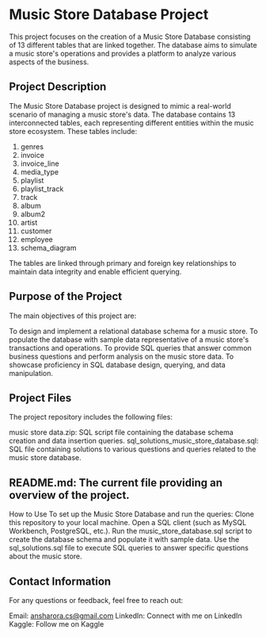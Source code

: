 # Music Store Database Project
This project focuses on the creation of a Music Store Database consisting of 13 different tables that are linked together. The database aims to simulate a music store's operations and provides a platform to analyze various aspects of the business.

## Project Description
The Music Store Database project is designed to mimic a real-world scenario of managing a music store's data. The database contains 13 interconnected tables, each representing different entities within the music store ecosystem. These tables include:

1. genres
2. invoice
3. invoice_line
4. media_type
5. playlist
6. playlist_track
7. track
8. album
9. album2
10. artist
11. customer
12. employee
13. schema_diagram
    
The tables are linked through primary and foreign key relationships to maintain data integrity and enable efficient querying.

## Purpose of the Project
The main objectives of this project are:

To design and implement a relational database schema for a music store.
To populate the database with sample data representative of a music store's transactions and operations.
To provide SQL queries that answer common business questions and perform analysis on the music store data.
To showcase proficiency in SQL database design, querying, and data manipulation.

## Project Files
The project repository includes the following files:

music store data.zip: SQL script file containing the database schema creation and data insertion queries.
sql_solutions_music_store_database.sql: SQL file containing solutions to various questions and queries related to the music store database.

## README.md: The current file providing an overview of the project.
How to Use
To set up the Music Store Database and run the queries:
Clone this repository to your local machine.
Open a SQL client (such as MySQL Workbench, PostgreSQL, etc.).
Run the music_store_database.sql script to create the database schema and populate it with sample data.
Use the sql_solutions.sql file to execute SQL queries to answer specific questions about the music store.

## Contact Information
For any questions or feedback, feel free to reach out: 

Email: ansharora.cs@gmail.com
LinkedIn: Connect with me on LinkedIn
Kaggle: Follow me on Kaggle
